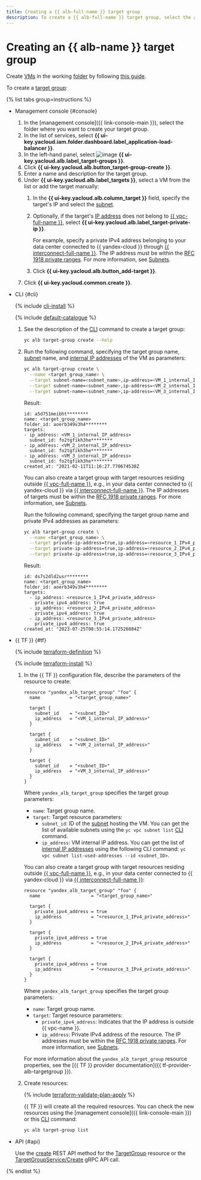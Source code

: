 ```yaml
---
title: Creating a {{ alb-full-name }} target group
description: To create a {{ alb-full-name }} target group, select the appropriate folder in the management console. In the list of services, select {{ alb-name }}. In the left-hand menu, select Target groups. Click **Create target group**. Enter the name of the target group. Select the VM. Click **Create**.
---
```


# Creating an {{ alb-name }} target group

Create [VMs](../../compute/concepts/vm.md) in the working [folder](../../resource-manager/concepts/resources-hierarchy.md#folder) by following [this guide](../../compute/operations/index.md#vm-create).

To create a [target group](../concepts/target-group.md):

{% list tabs group=instructions %}

- Management console {#console}

  1. In the [management console]({{ link-console-main }}), select the folder where you want to create your target group.
  1. In the list of services, select **{{ ui-key.yacloud.iam.folder.dashboard.label_application-load-balancer }}**.
  1. In the left-hand panel, select ![image](../../_assets/console-icons/target.svg) **{{ ui-key.yacloud.alb.label_target-groups }}**.
  1. Click **{{ ui-key.yacloud.alb.button_target-group-create }}**.
  1. Enter a name and description for the target group.
  1. Under **{{ ui-key.yacloud.alb.label_targets }}**, select a VM from the list or add the target manually:
     1. In the **{{ ui-key.yacloud.alb.column_target }}** field, specify the target's IP and select the [subnet](../../vpc/concepts/network.md#subnet).
     1. Optionally, if the target's [IP address](../../vpc/concepts/address.md) does not belong to [{{ vpc-full-name }}](../../vpc/), select **{{ ui-key.yacloud.alb.label_target-private-ip }}**.

        For example, specify a private IPv4 address belonging to your data center connected to {{ yandex-cloud }} through [{{ interconnect-full-name }}](../../interconnect/). The IP address must be within the [RFC 1918 private ranges](https://datatracker.ietf.org/doc/html/rfc1918#section-3). For more information, see [Subnets](../../vpc/concepts/network.md#subnet).


     1. Click **{{ ui-key.yacloud.alb.button_add-target }}**.
  1. Click **{{ ui-key.yacloud.common.create }}**.

- CLI {#cli}

  {% include [cli-install](../../_includes/cli-install.md) %}

  {% include [default-catalogue](../../_includes/default-catalogue.md) %}

  1. See the description of the [CLI](../../cli/) command to create a target group:

     ```bash
     yc alb target-group create --help
     ```

  1. Run the following command, specifying the target group name, [subnet](../../vpc/concepts/network.md#subnet) name, and [internal IP addresses](../../vpc/concepts/address.md#internal-addresses) of the VM as parameters:

     ```bash
     yc alb target-group create \
       --name <target_group_name> \
       --target subnet-name=<subnet_name>,ip-address=<VM_1_internal_IP_address> \
       --target subnet-name=<subnet_name>,ip-address=<VM_2_internal_IP_address> \
       --target subnet-name=<subnet_name>,ip-address=<VM_3_internal_IP_address>
     ```

     Result:

      ```text
      id: a5d751meibht********
      name: <target_group_name>
      folder_id: aoerb349v3h4********
      targets:
      - ip_address: <VM_1_internal_IP_address>
        subnet_id: fo2tgfikh3he********
      - ip_address: <VM_2_internal_IP_address>
        subnet_id: fo2tgfikh3he********
      - ip_address: <VM_3_internal_IP_address>
        subnet_id: fo2tgfikh3he********
      created_at: "2021-02-11T11:16:27.770674538Z
      ```

      You can also create a target group with target resources residing outside [{{ vpc-full-name }}](../../vpc/), e.g., in your data center connected to {{ yandex-cloud }} via [{{ interconnect-full-name }}](../../interconnect/). The IP addresses of targets must be within the [RFC 1918 private ranges](https://datatracker.ietf.org/doc/html/rfc1918#section-3). For more information, see [Subnets](../../vpc/concepts/network.md#subnet).


      Run the following command, specifying the target group name and private IPv4 addresses as parameters:

      ```bash
      yc alb target-group create \
        --name <target_group_name> \
        --target private-ip-address=true,ip-address=<resource_1_IPv4_private_address> \
        --target private-ip-address=true,ip-address=<resource_2_IPv4_private_address> \
        --target private-ip-address=true,ip-address=<resource_3_IPv4_private_address>
      ```

      Result:

      ```text
      id: ds7s2dld2usr********
      name: <target_group_name>
      folder_id: aoerb349v3h4********
      targets:
        - ip_address: <resource_1_IPv4_private_address>
          private_ipv4_address: true
        - ip_address: <resource_2_IPv4_private_address>
          private_ipv4_address: true
        - ip_address: <resource_3_IPv4_private_address>
          private_ipv4_address: true
      created_at: "2023-07-25T08:55:14.172526884Z"
      ```

- {{ TF }} {#tf}

  {% include [terraform-definition](../../_tutorials/_tutorials_includes/terraform-definition.md) %}

  {% include [terraform-install](../../_includes/terraform-install.md) %}

  1. In the {{ TF }} configuration file, describe the parameters of the resource to create:

     ```hcl
     resource "yandex_alb_target_group" "foo" {
       name           = "<target_group_name>"

       target {
         subnet_id    = "<subnet_ID>"
         ip_address   = "<VM_1_internal_IP_address>"
       }

       target {
         subnet_id    = "<subnet_ID>"
         ip_address   = "<VM_2_internal_IP_address>"
       }

       target {
         subnet_id    = "<subnet_ID>"
         ip_address   = "<VM_3_internal_IP_address>"
       }
     }
     ```

     Where `yandex_alb_target_group` specifies the target group parameters:
     * `name`: Target group name.
     * `target`: Target resource parameters:
       * `subnet_id`: ID of the [subnet](../../vpc/concepts/network.md#subnet) hosting the VM. You can get the list of available subnets using the `yc vpc subnet list` [CLI](../../cli/) command.
       * `ip_address`: VM internal IP address. You can get the list of [internal IP addresses](../../vpc/concepts/address.md#internal-addresses) using the following CLI command: `yc vpc subnet list-used-addresses --id <subnet_ID>`.

     You can also create a target group with target resources residing outside [{{ vpc-full-name }}](../../vpc), e.g., in your data center connected to {{ yandex-cloud }} via [{{ interconnect-full-name }}](../../interconnect/):

     ```hcl
     resource "yandex_alb_target_group" "foo" {
       name                   = "<target_group_name>"

       target {
         private_ipv4_address = true
         ip_address           = "<resource_1_IPv4_private_address>"
       }

       target {
         private_ipv4_address = true
         ip_address           = "<resource_2_IPv4_private_address>"
       }

       target {
         private_ipv4_address = true
         ip_address           = "<resource_3_IPv4_private_address>"
       }
     }
     ```


     Where `yandex_alb_target_group` specifies the target group parameters:
     * `name`: Target group name.
     * `target`: Target resource parameters:
       * `private_ipv4_address`: Indicates that the IP address is outside {{ vpc-name }}.
       * `ip_address`: Private IPv4 address of the resource. The IP addresses must be within the [RFC 1918 private ranges](https://datatracker.ietf.org/doc/html/rfc1918#section-3). For more information, see [Subnets](../../vpc/concepts/network.md#subnet).

     For more information about the `yandex_alb_target_group` resource properties, see the [{{ TF }} provider documentation]({{ tf-provider-alb-targetgroup }}).
  1. Create resources:

     {% include [terraform-validate-plan-apply](../../_tutorials/_tutorials_includes/terraform-validate-plan-apply.md) %}

     {{ TF }} will create all the required resources. You can check the new resources using the [management console]({{ link-console-main }}) or this [CLI](../../cli/) command:

     ```bash
     yc alb target-group list
     ```

- API {#api}

  Use the [create](../api-ref/TargetGroup/create.md) REST API method for the [TargetGroup](../api-ref/TargetGroup/index.md) resource or the [TargetGroupService/Create](../api-ref/grpc/TargetGroup/create.md) gRPC API call.

{% endlist %}